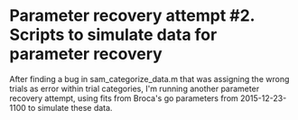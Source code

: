 Parameter recovery attempt #2.
Scripts to simulate data for parameter recovery
========================

After finding a bug in sam_categorize_data.m that was assigning the wrong trials as error within trial categories, I'm running another parameter recovery attempt, using fits from Broca's go parameters from 2015-12-23-1100 to simulate these data.